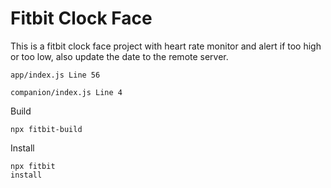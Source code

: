 # Fitbit Clock Face
This is a fitbit clock face project with heart rate monitor and alert if too high or too low, also update the date to the remote server.

```
app/index.js Line 56 
```

```
companion/index.js Line 4
```

Build
```
npx fitbit-build
```

Install
```
npx fitbit
install
```